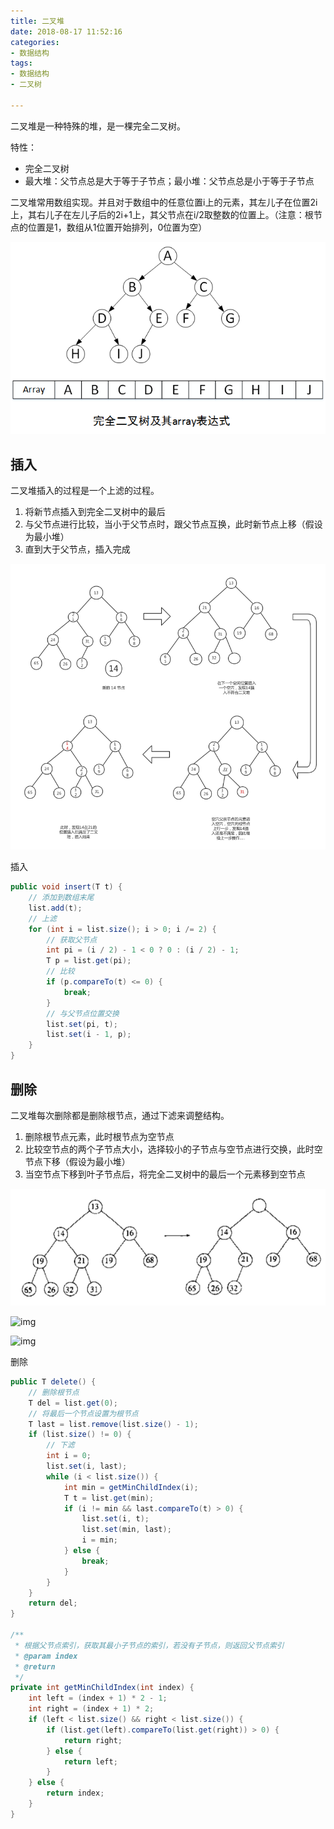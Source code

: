 ```yaml
---
title: 二叉堆
date: 2018-08-17 11:52:16
categories:
- 数据结构
tags:
- 数据结构
- 二叉树

---
```


二叉堆是一种特殊的堆，是一棵完全二叉树。

特性：

- 完全二叉树
- 最大堆：父节点总是大于等于子节点；最小堆：父节点总是小于等于子节点

二叉堆常用数组实现。并且对于数组中的任意位置i上的元素，其左儿子在位置2i上，其右儿子在左儿子后的2i+1上，其父节点在i/2取整数的位置上。（注意：根节点的位置是1，数组从1位置开始排列，0位置为空）

![img](二叉堆/二叉堆.png)

## 插入

二叉堆插入的过程是一个上滤的过程。

1. 将新节点插入到完全二叉树中的最后
2. 与父节点进行比较，当小于父节点时，跟父节点互换，此时新节点上移（假设为最小堆）
3. 直到大于父节点，插入完成

![img](二叉堆/插入.png)

插入

```java
public void insert(T t) {
    // 添加到数组末尾
    list.add(t);
    // 上滤
    for (int i = list.size(); i > 0; i /= 2) {
        // 获取父节点
        int pi = (i / 2) - 1 < 0 ? 0 : (i / 2) - 1;
        T p = list.get(pi);
        // 比较
        if (p.compareTo(t) <= 0) {
            break;
        }
        // 与父节点位置交换
        list.set(pi, t);
        list.set(i - 1, p);
    }
}
```

## 删除

二叉堆每次删除都是删除根节点，通过下滤来调整结构。

1. 删除根节点元素，此时根节点为空节点
2. 比较空节点的两个子节点大小，选择较小的子节点与空节点进行交换，此时空节点下移（假设为最小堆）
3. 当空节点下移到叶子节点后，将完全二叉树中的最后一个元素移到空节点

![img](二叉堆/删除.png)

![img](https://blobscdn.gitbook.com/v0/b/gitbook-28427.appspot.com/o/assets%2F-LAQdPfbWl2dOqgk9esX%2F-LIL4GgYMCZVwpXAHDda%2F-LIL8KBbKl2mRmnQnzD4%2Fxialv2.png?alt=media&token=01dd054f-c193-4f88-9879-aac452de7333)

![img](https://blobscdn.gitbook.com/v0/b/gitbook-28427.appspot.com/o/assets%2F-LAQdPfbWl2dOqgk9esX%2F-LIL4GgYMCZVwpXAHDda%2F-LIL8Lu3C3ahS7tqcW8Y%2Fxialv3.png?alt=media&token=83ee45e1-21e1-4d59-bade-b888d2920dcb)

删除

```java
public T delete() {
    // 删除根节点
    T del = list.get(0);
    // 将最后一个节点设置为根节点
    T last = list.remove(list.size() - 1);
    if (list.size() != 0) {
        // 下滤
        int i = 0;
        list.set(i, last);
        while (i < list.size()) {
            int min = getMinChildIndex(i);
            T t = list.get(min);
            if (i != min && last.compareTo(t) > 0) {
                list.set(i, t);
                list.set(min, last);
                i = min;
            } else {
                break;
            }
        }
    }
    return del;
}

/**
 * 根据父节点索引，获取其最小子节点的索引，若没有子节点，则返回父节点索引
 * @param index
 * @return
 */
private int getMinChildIndex(int index) {
    int left = (index + 1) * 2 - 1;
    int right = (index + 1) * 2;
    if (left < list.size() && right < list.size()) {
        if (list.get(left).compareTo(list.get(right)) > 0) {
            return right;
        } else {
            return left;
        }
    } else {
        return index;
    }
}
```